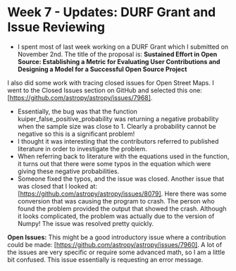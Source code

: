 # Week 7 - Updates: DURF Grant and Issue Reviewing

- I spent most of last week working on a DURF Grant which I submitted on November 2nd. The title of the proposal is: 
**Sustained Effort in Open Source: Establishing a Metric for Evaluating User Contributions and Designing a Model for a Successful Open Source Project**

I also did some work with tracing closed issues for Open Street Maps. I went to the Closed Issues section on GitHub and 
selected this one: [https://github.com/astropy/astropy/issues/7968]. 
  - Essentially, the bug was that the function kuiper_false_positive_probability was returning a negative probability when the 
  sample size was close to 1. Clearly a probability cannot be negative so this is a significant problem! 
  - I thought it was interesting that the contributors referred to published literature in order to investigate the problem. 
  - When referring back to literature with the equations used in the function, it turns out that there were some typos in the 
  equation which were giving these negative probabilities.
  - Someone fixed the typos, and the issue was closed.
Another issue that was closed that I looked at: [https://github.com/astropy/astropy/issues/8079]. Here there was some conversion that 
was causing the program to crash. The person who found the problem provided the output that showed the crash. Although it looks
complicated, the problem was actually due to the version of Numpy! The issue was resolved pretty quickly.

**Open Issues:**
This might be a good introductory issue where a contribution could be made: [https://github.com/astropy/astropy/issues/7960]. A lot
of the issues are very specific or require some advanced math, so I am a little bit confused. This issue essentially is requesting
an error message. 
  
